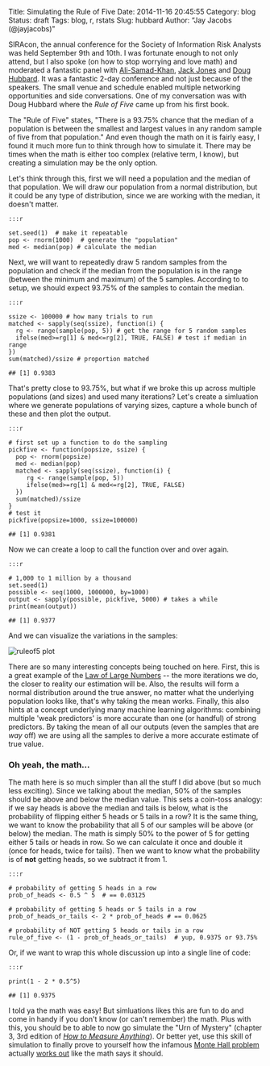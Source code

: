 Title: Simulating the Rule of Five
Date: 2014-11-16 20:45:55
Category: blog
Status: draft
Tags: blog, r, rstats
Slug: hubbard
Author: “Jay Jacobs (@jayjacobs)"


SIRAcon, the annual conference for the Society of Information Risk
Analysts was held September 9th and 10th. I was fortunate enough to not
only attend, but I also spoke (on how to stop worrying and love math)
and moderated a fantastic panel with
[Ali-Samad-Khan](http://www.stamfordrisk.com/management.html), [Jack
Jones](http://www.cxoware.com/meet-the-team/) and [Doug
Hubbard](http://www.hubbardresearch.com/publications/). It was a
fantastic 2-day conference and not just because of the speakers. The
small venue and schedule enabled multiple networking opportunities and
side conversations. One of my conversation was with Doug Hubbard where
the *Rule of Five* came up from his first book.

The "Rule of Five" states, "There is a 93.75% chance that the median of
a population is between the smallest and largest values in any random
sample of five from that population." And even though the math on it is
fairly easy, I found it much more fun to think through how to simulate
it. There may be times when the math is either too complex (relative 
term, I know), but creating a simulation may be the only option.

Let's think through this, first we will need a population and the median
of that population. We will draw our population from a normal
distribution, but it could be any type of distribution, since we are
working with the median, it doesn't matter.

    :::r

    set.seed(1)  # make it repeatable
    pop <- rnorm(1000)  # generate the "population"
    med <- median(pop) # calculate the median

Next, we will want to repeatedly draw 5 random samples from the
population and check if the median from the population is in the range
(between the minimum and maximum) of the 5 samples. According to to
setup, we should expect 93.75% of the samples to contain the median.

    :::r

    ssize <- 100000 # how many trials to run
    matched <- sapply(seq(ssize), function(i) {
      rg <- range(sample(pop, 5)) # get the range for 5 random samples
      ifelse(med>=rg[1] & med<=rg[2], TRUE, FALSE) # test if median in range
    })
    sum(matched)/ssize # proportion matched

    ## [1] 0.9383

That's pretty close to 93.75%, but what if we broke this up across
multiple populations (and sizes) and used many iterations? Let's create
a simluation where we generate populations of varying sizes, capture a
whole bunch of these and then plot the output.

    :::r

    # first set up a function to do the sampling
    pickfive <- function(popsize, ssize) {
      pop <- rnorm(popsize)
      med <- median(pop)
      matched <- sapply(seq(ssize), function(i) {
         rg <- range(sample(pop, 5))
         ifelse(med>=rg[1] & med<=rg[2], TRUE, FALSE)
      })
      sum(matched)/ssize
    }
    # test it
    pickfive(popsize=1000, ssize=100000)

    ## [1] 0.9381

Now we can create a loop to call the function over and over again.

    :::r

    # 1,000 to 1 million by a thousand
    set.seed(1)
    possible <- seq(1000, 1000000, by=1000)
    output <- sapply(possible, pickfive, 5000) # takes a while
    print(mean(output))

    ## [1] 0.9377

And we can visualize the variations in the samples:

![ruleof5 plot](/blog/images/2014/11/ruleof5.png)

There are so many interesting concepts being touched on here. First, 
this is a great example of the [Law of Large
Numbers](http://en.wikipedia.org/wiki/Law_of_large_numbers) -- the more
iterations we do, the closer to reality our estimation will be. Also,
the results will form a normal distribution around the true answer, no
matter what the underlying population looks like, that's why taking the
mean works. Finally, this also hints at a concept underlying many
machine learning algorithms: combining multiple 'weak predictors' is
more accurate than one (or handful) of strong predictors. By taking the
mean of all our outputs (even the samples that are *way* off) we are
using all the samples to derive a more accurate estimate of true value.

### Oh yeah, the math...

The math here is so much simpler than all the stuff I did above (but so
much less exciting). Since we talking about the median, 50% of the
samples should be above and below the median value. This sets a
coin-toss analogy: if we say heads is above the median and tails is
below, what is the probability of flipping either 5 heads or 5 tails in
a row? It is the same thing, we want to know the probability that all 5 of 
our samples will be above (or below) the median.  The math is simply 50% 
to the power of 5 for getting either 5 tails or heads in row. 
So we can calculate it once and double it (once for heads, twice for tails). 
Then we want to know what
the probability is of **not** getting heads, so we subtract it from 1.

    :::r

    # probability of getting 5 heads in a row
    prob_of_heads <- 0.5 ^ 5  # == 0.03125

    # probability of getting 5 heads or 5 tails in a row
    prob_of_heads_or_tails <- 2 * prob_of_heads # == 0.0625

    # probability of NOT getting 5 heads or tails in a row
    rule_of_five <- (1 - prob_of_heads_or_tails)  # yup, 0.9375 or 93.75% 

Or, if we want to wrap this whole discussion up into a single line of
code:

    :::r

    print(1 - 2 * 0.5^5)

    ## [1] 0.9375

I told ya the math was easy! But simluations likes this are fun to do
and come in handy if you don't know (or can't remember) the math. Plus
with this, you should be to able to now go simulate the "Urn of Mystery"
(chapter 3, 3rd edition of *[How to Measure
Anything](http://www.amazon.com/How-Measure-Anything-Intangibles-Business/dp/1118539273)*).
Or better yet, use this skill of simulation to finally prove to yourself
how the infamous [Monte Hall
problem](http://en.wikipedia.org/wiki/Monty_Hall_problem) actually
[works
out](https://www.khanacademy.org/math/cc-seventh-grade-math/cc-7th-probability-statistics/cc-7th-dependent-probability/v/monty-hall-problem)
like the math says it should.
